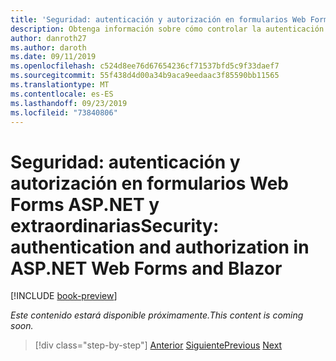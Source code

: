 ```yaml
---
title: 'Seguridad: autenticación y autorización en formularios Web Forms ASP.NET y extraordinarias'
description: Obtenga información sobre cómo controlar la autenticación y la autorización en formularios Web Forms y en ASP.NET.
author: danroth27
ms.author: daroth
ms.date: 09/11/2019
ms.openlocfilehash: c524d8ee76d67654236cf71537bfd5c9f33daef7
ms.sourcegitcommit: 55f438d4d00a34b9aca9eedaac3f85590bb11565
ms.translationtype: MT
ms.contentlocale: es-ES
ms.lasthandoff: 09/23/2019
ms.locfileid: "73840806"
---
```

# <a name="security-authentication-and-authorization-in-aspnet-web-forms-and-blazor"></a><span data-ttu-id="4ad4f-103">Seguridad: autenticación y autorización en formularios Web Forms ASP.NET y extraordinarias</span><span class="sxs-lookup"><span data-stu-id="4ad4f-103">Security: authentication and authorization in ASP.NET Web Forms and Blazor</span></span>

[!INCLUDE [book-preview](../../../includes/book-preview.md)]

<span data-ttu-id="4ad4f-104">*Este contenido estará disponible próximamente.*</span><span class="sxs-lookup"><span data-stu-id="4ad4f-104">*This content is coming soon.*</span></span>

>[!div class="step-by-step"]
><span data-ttu-id="4ad4f-105">[Anterior](config.md)
>[Siguiente](migration.md)</span><span class="sxs-lookup"><span data-stu-id="4ad4f-105">[Previous](config.md)
[Next](migration.md)</span></span>
